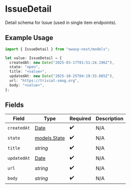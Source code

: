 # IssueDetail

Detail schema for Issue (used in single item endpoints).

## Example Usage

```typescript
import { IssueDetail } from "owasp-nest/models";

let value: IssueDetail = {
  createdAt: new Date("2025-03-17T01:51:24.196Z"),
  state: "open",
  title: "<value>",
  updatedAt: new Date("2025-10-25T04:19:33.685Z"),
  url: "https://trivial-smog.org",
  body: "<value>",
};
```

## Fields

| Field                                                                                         | Type                                                                                          | Required                                                                                      | Description                                                                                   |
| --------------------------------------------------------------------------------------------- | --------------------------------------------------------------------------------------------- | --------------------------------------------------------------------------------------------- | --------------------------------------------------------------------------------------------- |
| `createdAt`                                                                                   | [Date](https://developer.mozilla.org/en-US/docs/Web/JavaScript/Reference/Global_Objects/Date) | :heavy_check_mark:                                                                            | N/A                                                                                           |
| `state`                                                                                       | [models.State](../models/state.md)                                                            | :heavy_check_mark:                                                                            | N/A                                                                                           |
| `title`                                                                                       | *string*                                                                                      | :heavy_check_mark:                                                                            | N/A                                                                                           |
| `updatedAt`                                                                                   | [Date](https://developer.mozilla.org/en-US/docs/Web/JavaScript/Reference/Global_Objects/Date) | :heavy_check_mark:                                                                            | N/A                                                                                           |
| `url`                                                                                         | *string*                                                                                      | :heavy_check_mark:                                                                            | N/A                                                                                           |
| `body`                                                                                        | *string*                                                                                      | :heavy_check_mark:                                                                            | N/A                                                                                           |